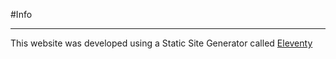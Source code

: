 #Info
______________

This website was developed using a Static Site Generator called [Eleventy](https://https://www.11ty.dev/) 